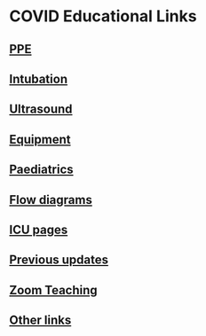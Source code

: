# COVID Educational Links

## [PPE](ppe.md)

## [Intubation](https://youtu.be/ELdEJ4ZutB8)

## [Ultrasound](https://www.criticalcare-sonography.com/2020/03/18/features-of-lung-ultrasound-of-covid-19/)

## [Equipment](equipment.md)

## [Paediatrics](paediatrics.md)

## [Flow diagrams](flow.md)

## [ICU pages](icu.md)

## [Previous updates](prev-updates.md)

## [Zoom Teaching](zoom.md)

## [Other links](other.md)


